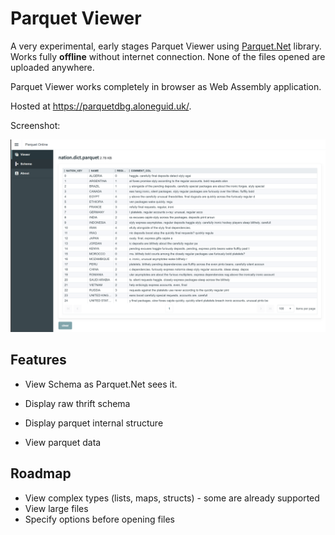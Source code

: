 # Parquet Viewer
A very experimental, early stages Parquet Viewer using [Parquet.Net](https://github.com/aloneguid/parquet-dotnet) library. Works fully **offline** without internet connection. None of the files opened are uploaded anywhere.

Parquet Viewer works completely in browser as Web Assembly application.

Hosted at https://parquetdbg.aloneguid.uk/.

Screenshot:

![](banner.png)

## Features

- View Schema as Parquet.Net sees it.

- Display raw thrift schema
- Display parquet internal structure
- View parquet data

## Roadmap

- View complex types (lists, maps, structs) - some are already supported
- View large files
- Specify options before opening files
